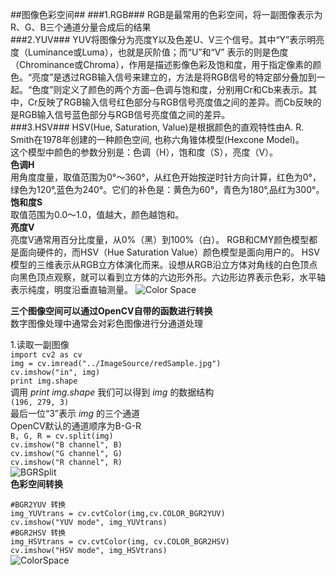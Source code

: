 ##图像色彩空间##
###1.RGB###
RGB是最常用的色彩空间，将一副图像表示为R、G、B三个通道分量合成后的结果  
###2.YUV###
YUV将图像分为亮度Y以及色差U、V三个信号。其中“Y”表示明亮度（Luminance或Luma），也就是灰阶值；而“U”和“V” 表示的则是色度（Chrominance或Chroma），作用是描述影像色彩及饱和度，用于指定像素的颜色。“亮度”是透过RGB输入信号来建立的，方法是将RGB信号的特定部分叠加到一起。“色度”则定义了颜色的两个方面─色调与饱和度，分别用Cr和Cb来表示。其中，Cr反映了RGB输入信号红色部分与RGB信号亮度值之间的差异。而Cb反映的是RGB输入信号蓝色部分与RGB信号亮度值之间的差异。  
###3.HSV###
HSV(Hue, Saturation, Value)是根据颜色的直观特性由A. R. Smith在1978年创建的一种颜色空间, 也称六角锥体模型(Hexcone Model)。  
这个模型中颜色的参数分别是：色调（H），饱和度（S），亮度（V）。  
**色调H**   
用角度度量，取值范围为0°～360°，从红色开始按逆时针方向计算，红色为0°，绿色为120°,蓝色为240°。它们的补色是：黄色为60°，青色为180°,品红为300°。  
**饱和度S**  
取值范围为0.0～1.0，值越大，颜色越饱和。  
**亮度V**  
亮度V通常用百分比度量，从0%（黑）到100%（白）。
RGB和CMY颜色模型都是面向硬件的，而HSV（Hue Saturation Value）颜色模型是面向用户的。
HSV模型的三维表示从RGB立方体演化而来。设想从RGB沿立方体对角线的白色顶点向黑色顶点观察，就可以看到立方体的六边形外形。六边形边界表示色彩，水平轴表示纯度，明度沿垂直轴测量。
![Color Space]("accessories/HSV.jpg") 

**三个图像空间可以通过OpenCV自带的函数进行转换**  
数字图像处理中通常会对彩色图像进行分通道处理  

1.读取一副图像  
`import cv2 as cv`  
`img = cv.imread("../ImageSource/redSample.jpg")`  
`cv.imshow("in", img)`  
`print img.shape`  
调用 *print img.shape* 我们可以得到 *img* 的数据结构  
`(196, 279, 3)`  
最后一位“3”表示 *img* 的三个通道  
OpenCV默认的通道顺序为B-G-R  
`B, G, R = cv.split(img)`  
`cv.imshow("B channel", B)`  
`cv.imshow("G channel", G)`  
`cv.imshow("R channel", R)`  
![BGRSplit]("accessories/BGRSplit.png")  
**色彩空间转换**

`#BGR2YUV 转换`  
`img_YUVtrans = cv.cvtColor(img,cv.COLOR_BGR2YUV)`  
`cv.imshow("YUV mode", img_YUVtrans)`  
`#BGR2HSV 转换`  
`img_HSVtrans = cv.cvtColor(img, cv.COLOR_BGR2HSV)`  
`cv.imshow("HSV mode", img_HSVtrans)`  
![ColorSpace]("accessories/colorSpace.png")
